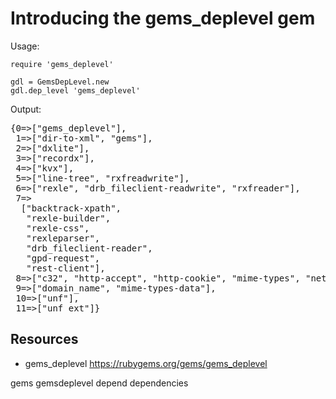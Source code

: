# Introducing the gems_deplevel gem

Usage:

    require 'gems_deplevel'

    gdl = GemsDepLevel.new
    gdl.dep_level 'gems_deplevel'

Output:

<pre>
{0=&gt;["gems_deplevel"],
 1=&gt;["dir-to-xml", "gems"],
 2=&gt;["dxlite"],
 3=&gt;["recordx"],
 4=&gt;["kvx"],
 5=&gt;["line-tree", "rxfreadwrite"],
 6=&gt;["rexle", "drb_fileclient-readwrite", "rxfreader"],
 7=&gt;
  ["backtrack-xpath",
   "rexle-builder",
   "rexle-css",
   "rexleparser",
   "drb_fileclient-reader",
   "gpd-request",
   "rest-client"],
 8=&gt;["c32", "http-accept", "http-cookie", "mime-types", "netrc"],
 9=&gt;["domain_name", "mime-types-data"],
 10=&gt;["unf"],
 11=&gt;["unf_ext"]}
</pre>

## Resources

* gems_deplevel https://rubygems.org/gems/gems_deplevel

gems gemsdeplevel depend dependencies 
